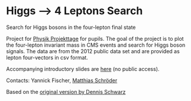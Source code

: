 # Higgs --> 4 Leptons Search
Search for Higgs bosons in the four-lepton final state

Project for [Physik Projekttage](https://www.ppt.uni-hamburg.de/) for pupils. The goal of the project is to plot the four-lepton invariant mass in CMS events and search for Higgs boson signals. The data are from the 2012 public data set and are provided as lepton four-vectors in csv format.

Accompanying introductory slides are [here](https://gitlab.cern.ch/mschrode/outreach/-/tree/master/Higgs_analysis_project?ref_type=heads) (no public access).

Contacts: Yannick Fischer, [Matthias Schröder](https://www.physik.uni-hamburg.de/en/iexp/gruppe-haller/personen/schroeder-matthias.html)

Based on the [original version by Dennis Schwarz](https://github.com/denschwarz/PPT-Analysis)
